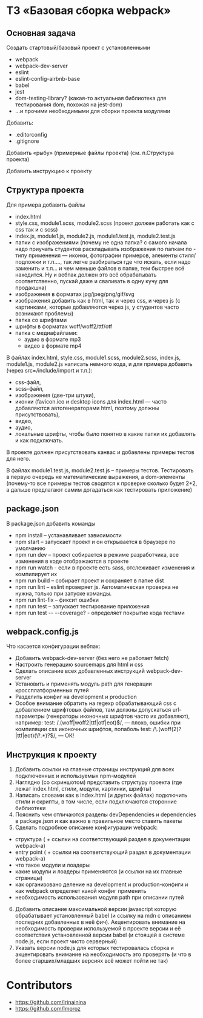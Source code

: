 # ТЗ «Базовая сборка webpack»
## Основная задача
Создать стартовый/базовый проект с установленными
- webpack
- webpack-dev-server
- eslint
- eslint-config-airbnb-base
- babel
- jest
- dom-testing-library? (какая-то актуальная библиотека для тестирования dom, похожая на jest-dom)
- …и прочими необходимыми для сборки проекта модулями

Добавить:
- .editorconfig
- .gitignore

Добавить «рыбу» (примерные файлы проекта) (см. п.Структура проекта)

Добавить инструкцию к проекту

## Структура проекта
Для примера добавить файлы
- index.html
- style.css, module1.scss, module2.scss (проект должен работать как с css так и с scss)
- index.js, module1.js, module2.js, module1.test.js, module2.test.js
- папки с изображениями (почему не одна папка? с самого начала надо приучать студентов раскладывать изображения по папкам по - типу применения — иконки, фотографии примеров, элементы стиля/подложки и т.п.…, так легче разбираться где что искать, если надо заменить и т.п… и чем меньше файлов в папке, тем быстрее всё находится. Ну и вебпак должен это всё обрабатывать соответственно, пускай даже и сваливать в одну кучу для продакшна)   
- изображения в форматах jpg/jpeg/png/gif/svg    
- изображения добавить как в html, так и через css, и через js (с картинками, которые добавляются через js, у студентов часто возникают проблемы)
- папка со шрифтами
- шрифты в форматах  woff/woff2/ttf/otf
- папка с медиафайлами:
   - аудио в формате mp3
   - видео в формате mp4
 
В файлах index.html, style.css, module1.scss,  module2.scss, index.js, module1.js, module2.js написать немного кода, и для примера добавить (через src=/include/import и т.п.): 
- css-файл, 
- scss-файл, 
- изображения (две-три штуки), 
- иконки (favicon.ico и desktop icons для index.html — часто добавляются автогенераторами html, поэтому должны присутствовать), 
- видео, 
- аудио, 
- локальные шрифты, чтобы было понятно в какие папки их добавлять и как подключать.
 
В проекте должен присутствовать канвас и добавлены примеры тестов для него.
 
В файлах module1.test.js, module2.test.js – примеры тестов. Тестировать в первую очередь не математические выражения, а dom-элементы (почему-то все примеры тестов сводятся к проверке сколько будет 2+2, а дальше предлагают самим догадаться как тестировать приложение)

## package.json
В package.json добавить команды
- npm install – устанавливает зависимости
- npm start – запускает проект и он открывается в браузере по умолчанию
- npm run dev – проект собирается в режиме разработчика, все изменения в коде отображаются в проекте
- npm run watch  - если в проекте есть sass, отслеживает изменения и компилирует их
- npm run build – собирает проект и сохраняет в папке dist
- npm run lint – eslint проверяет js. Автоматическая проверка не нужна, только при запуске команды.
- npm run lint-fix – фиксит ошибки
- npm run test – запускает тестирование приложения
- npm run test -- --coverage? - определяет покрытие кода тестами
 
## webpack.config.js
Что касается конфигурации вебпак:
- Добавить webpack-dev-server (без него не работает fetch) 
- Настроить генерацию sourcemaps для html и css
- Сделать описание всех добавленных инструкций webpack-dev-server
- Установить и применять модуль path для генерации кроссплатформенных путей
- Разделить конфиг на development и production
- Особое внимание обратить на regexp обрабатывающий css с добавлением шрифтовых файлов, там должны допускаться url-параметры (генераторы иконочных шрифтов часто их добавляют), например:
 test: /\.(woff|woff2|ttf|otf|eot)$/,   — плохо, ошибки при компиляции css иконочных шрифтов, попаболь
 test:  /\.(woff(2)?|ttf|eot)(\?.*)?$/,  — ОК!


## Инструкция к проекту
1. Добавить ссылки на главные страницы инструкций для всех подключенных и используемых npm-модулей
2. Наглядно (со скриншотом) представить структуру  проекта (где лежат index.html, стили, модули, картинки, шрифты)
3. Написать словами как в index.html (и других файлах) подключить стили и скрипты, в том числе, если подключаются сторонние библиотеки
4. Пояснить чем отличаются разделы devDependencies и dependencies в package.json и как важно в правильное место ставить пакеты
5. Сделать подробное описание конфигурации webpack:
  - структура ( + ссылки на соответствующий раздел в документации webpack-а)
  - entry point ( + ссылки на соответствующий раздел в документации webpack-а)
  - что такое модули и лоадеры
  - какие модули и лоадеры применяются (и ссылки на их главные страницы)
  - как организовано деление на development и production-конфиги и как webpack определяет какой конфиг применить
  - необходимость использования модуля path при описании путей
6. Добавить описание максимальной версии javascript  которую обрабатывает установленный babel (и ссылку на mdn  с описанием последних добавленных в неё фич). Акцентировать внимание на необходимость проверки используемой в проекте версии и её соответствия установленной версии babel (и стоящей в системе node.js, если проект чисто серверный)
7. Указать версии node.js для которых тестировалась сборка и акцентировать внимание на необходимость это проверять (и что в более старших/младших версиях всё может пойти не так)

# Contributors
- https://github.com/irinainina
- https://github.com/lmoroz


